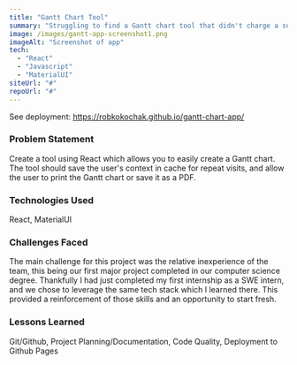 ```yaml
---
title: "Gantt Chart Tool"
summary: "Struggling to find a Gantt chart tool that didn't charge a subscription fee, we decided to create our own for our SWE project."
image: /images/gantt-app-screenshot1.png
imageAlt: "Screenshot of app"
tech:
  - "React"
  - "Javascript"
  - "MaterialUI"
siteUrl: "#"
repoUrl: "#"
---
```

See deployment: <u><a href="https://robkokochak.github.io/gantt-chart-app/" target="_blank">https://robkokochak.github.io/gantt-chart-app/</a></u>

### **Problem Statement**

Create a tool using React which allows you to easily create a Gantt chart. The tool should save the user's context in cache for repeat visits, and allow the user to print the Gantt chart or save it as a PDF.

### **Technologies Used**

React, MaterialUI

### **Challenges Faced**

The main challenge for this project was the relative inexperience of the team, this being our first major project completed in our computer science degree. Thankfully I had just completed my first internship as a SWE intern, and we chose to leverage the same tech stack which I learned there. This provided a reinforcement of those skills and an opportunity to start fresh.

### **Lessons Learned**

Git/Github, Project Planning/Documentation, Code Quality, Deployment to Github Pages

